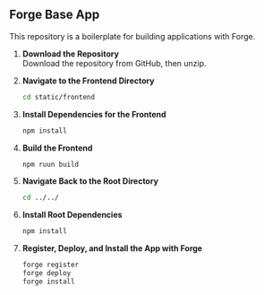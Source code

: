 ## Forge Base App
This repository is a boilerplate for building applications with Forge.

1. **Download the Repository**  
   Download the repository from GitHub, then unzip.

2. **Navigate to the Frontend Directory**  
   ```bash
   cd static/frontend

3. **Install Dependencies for the Frontend**  
   ```bash
   npm install

4. **Build the Frontend**  
   ```bash
   npm ruun build
   
5. **Navigate Back to the Root Directory**  
   ```bash
   cd ../../

6. **Install Root Dependencies**
   ```bash
   npm install

7. **Register, Deploy, and Install the App with Forge**
   ```bash
   forge register
   forge deploy
   forge install

